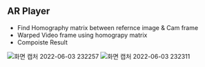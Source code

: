## AR Player
- Find Homography matrix between refernce image & Cam frame
- Warped Video frame using homograpy matrix
- Compoiste Result

![화면 캡처 2022-06-03 232257](https://user-images.githubusercontent.com/69515694/171874517-1f0454cd-22b6-4a5a-817e-b3ec7cfb3222.png)
![화면 캡처 2022-06-03 232311](https://user-images.githubusercontent.com/69515694/171874606-308f0d01-36de-48a6-8c50-4fa64c6bf9fb.png)



